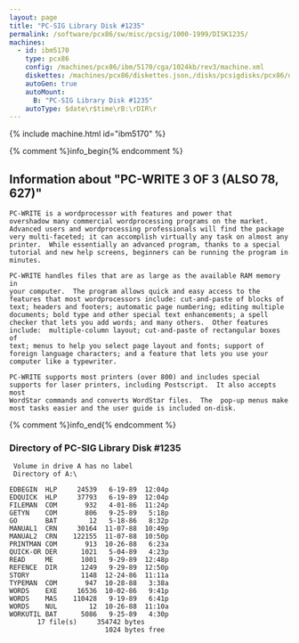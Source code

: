 ```yaml
---
layout: page
title: "PC-SIG Library Disk #1235"
permalink: /software/pcx86/sw/misc/pcsig/1000-1999/DISK1235/
machines:
  - id: ibm5170
    type: pcx86
    config: /machines/pcx86/ibm/5170/cga/1024kb/rev3/machine.xml
    diskettes: /machines/pcx86/diskettes.json,/disks/pcsigdisks/pcx86/diskettes.json
    autoGen: true
    autoMount:
      B: "PC-SIG Library Disk #1235"
    autoType: $date\r$time\rB:\rDIR\r
---
```


{% include machine.html id="ibm5170" %}

{% comment %}info_begin{% endcomment %}

## Information about "PC-WRITE 3 OF 3 (ALSO 78, 627)"

    PC-WRITE is a wordprocessor with features and power that
    overshadow many commercial wordprocessing programs on the market.
    Advanced users and wordprocessing professionals will find the package
    very multi-faceted; it can accomplish virtually any task on almost any
    printer.  While essentially an advanced program, thanks to a special
    tutorial and new help screens, beginners can be running the program in
    minutes.
    
    PC-WRITE handles files that are as large as the available RAM memory in
    your computer.  The program allows quick and easy access to the
    features that most wordprocessors include: cut-and-paste of blocks of
    text; headers and footers; automatic page numbering; editing multiple
    documents; bold type and other special text enhancements; a spell
    checker that lets you add words; and many others.  Other features
    include:  multiple-column layout; cut-and-paste of rectangular boxes of
    text; menus to help you select page layout and fonts; support of
    foreign language characters; and a feature that lets you use your
    computer like a typewriter.
    
    PC-WRITE supports most printers (over 800) and includes special
    supports for laser printers, including Postscript.  It also accepts most
    WordStar commands and converts WordStar files.  The  pop-up menus make
    most tasks easier and the user guide is included on-disk.
{% comment %}info_end{% endcomment %}


### Directory of PC-SIG Library Disk #1235

     Volume in drive A has no label
     Directory of A:\

    EDBEGIN  HLP     24539   6-19-89  12:04p
    EDQUICK  HLP     37793   6-19-89  12:04p
    FILEMAN  COM       932   4-01-86  11:24p
    GETYN    COM       806   9-25-89   5:18p
    GO       BAT        12   5-18-86   8:32p
    MANUAL1  CRN     30164  11-07-88  10:49p
    MANUAL2  CRN    122155  11-07-88  10:50p
    PRINTMAN COM       913  10-26-88   6:23a
    QUICK-OR DER      1021   5-04-89   4:23p
    READ     ME       1001   9-29-89  12:48p
    REFENCE  DIR      1249   9-29-89  12:50p
    STORY             1148  12-24-86  11:11a
    TYPEMAN  COM       947  10-28-88   3:38a
    WORDS    EXE     16536  10-02-86   9:41p
    WORDS    MAS    110428   9-19-89   6:41p
    WORDS    NUL        12  10-26-88  11:10a
    WORKUTIL BAT      5086   9-25-89   4:30p
           17 file(s)     354742 bytes
                            1024 bytes free
